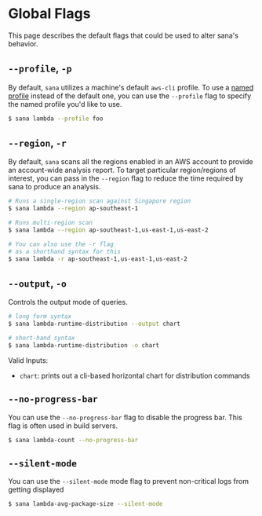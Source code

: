 # Global Flags

This page describes the default flags that could be used to alter sana's behavior.

## `--profile`, `-p`

By default, `sana` utilizes a machine's default `aws-cli` profile. To use a [named profile](https://docs.aws.amazon.com/cli/latest/userguide/cli-configure-files.html#cli-configure-files-using-profiles) instead of the default one, you can use the `--profile` flag to specify the named profile you'd like to use.

```sh
$ sana lambda --profile foo
```

## `--region`, `-r`

By default, `sana` scans all the regions enabled in an AWS account to provide an account-wide analysis report. To target particular region/regions of interest, you can pass in the `--region` flag to reduce the time required by sana to produce an analysis.

```sh
# Runs a single-region scan against Singapore region
$ sana lambda --region ap-southeast-1

# Runs multi-region scan
$ sana lambda --region ap-southeast-1,us-east-1,us-east-2

# You can also use the -r flag
# as a shorthand syntax for this
$ sana lambda -r ap-southeast-1,us-east-1,us-east-2
```

## `--output`, `-o`

Controls the output mode of queries.

```sh
# long form syntax
$ sana lambda-runtime-distribution --output chart

# short-hand syntax
$ sana lambda-runtime-distribution -o chart
```

Valid Inputs:

- `chart`: prints out a cli-based horizontal chart for distribution commands

## `--no-progress-bar`

You can use the `--no-progress-bar` flag to disable the progress bar. This flag is often used in build servers.

```sh
$ sana lambda-count --no-progress-bar
```

## `--silent-mode`

You can use the `--silent-mode` mode flag to prevent non-critical logs from getting displayed

```sh
$ sana lambda-avg-package-size --silent-mode
```
